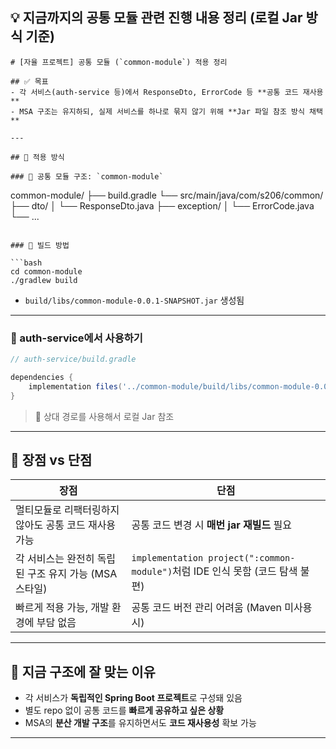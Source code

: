 ## 💡 지금까지의 공통 모듈 관련 진행 내용 정리 (로컬 Jar 방식 기준)

```
# [자율 프로젝트] 공통 모듈 (`common-module`) 적용 정리

## ✅ 목표
- 각 서비스(auth-service 등)에서 ResponseDto, ErrorCode 등 **공통 코드 재사용**
- MSA 구조는 유지하되, 실제 서비스를 하나로 묶지 않기 위해 **Jar 파일 참조 방식 채택**

---

## 🧱 적용 방식

### 📁 공통 모듈 구조: `common-module`

```

common-module/
├── build.gradle
└── src/main/java/com/s206/common/
├── dto/
│   └── ResponseDto.java
├── exception/
│   └── ErrorCode.java
└── ...

```

### 🔨 빌드 방법

```bash
cd common-module
./gradlew build

```

- `build/libs/common-module-0.0.1-SNAPSHOT.jar` 생성됨

---

### 🧩 auth-service에서 사용하기

```groovy
// auth-service/build.gradle

dependencies {
    implementation files('../common-module/build/libs/common-module-0.0.1-SNAPSHOT.jar')
}

```

> 📌 상대 경로를 사용해서 로컬 Jar 참조
> 

---

## 🔧 장점 vs 단점

| 장점 | 단점 |
| --- | --- |
| 멀티모듈로 리팩터링하지 않아도 공통 코드 재사용 가능 | 공통 코드 변경 시 **매번 jar 재빌드** 필요 |
| 각 서비스는 완전히 독립된 구조 유지 가능 (MSA 스타일) | `implementation project(":common-module")`처럼 IDE 인식 못함 (코드 탐색 불편) |
| 빠르게 적용 가능, 개발 환경에 부담 없음 | 공통 코드 버전 관리 어려움 (Maven 미사용 시) |

---

## 🧠 지금 구조에 잘 맞는 이유

- 각 서비스가 **독립적인 Spring Boot 프로젝트**로 구성돼 있음
- 별도 repo 없이 공통 코드를 **빠르게 공유하고 싶은 상황**
- MSA의 **분산 개발 구조**를 유지하면서도 **코드 재사용성** 확보 가능

---
